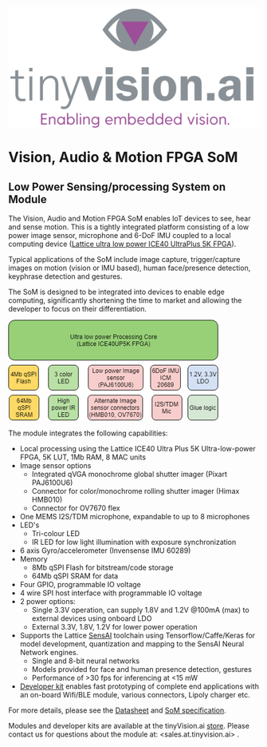 ![tinyVision.ai Inc.](./resources/images/TVAI-FINAL-01-tight.png)
# Vision, Audio &amp; Motion FPGA SoM
## Low Power Sensing/processing System on Module

The Vision, Audio and Motion FPGA SoM enables IoT devices to see, hear and sense motion. This is a tightly integrated platform consisting of a low power image sensor, microphone and 6-DoF IMU coupled to a local computing device ([Lattice ultra low power ICE40 UltraPlus 5K FPGA](http://www.latticesemi.com/en/Products/FPGAandCPLD/iCE40UltraPlus)).

Typical applications of the SoM include image capture, trigger/capture images on motion (vision or IMU based), human face/presence detection, keyphrase detection and gestures.


The SoM is designed to be integrated into devices to enable edge computing, significantly shortening the time to market and allowing the developer to focus on their differentiation.

![Vision Audio and Motion FPGA SoM Diagram](./resources/images/SoM_block_diagram.png)

The module integrates the following capabilities:

- Local processing using the Lattice ICE40 Ultra Plus 5K Ultra-low-power FPGA, 5K LUT, 1Mb RAM, 8 MAC units
- Image sensor options
  - Integrated qVGA monochrome global shutter imager (Pixart PAJ6100U6)
  - Connector for color/monochrome rolling shutter imager (Himax HMB010)
  - Connector for OV7670 flex
- One MEMS I2S/TDM microphone, expandable to up to 8 microphones
- LED's
  - Tri-colour LED
  - IR LED for low light illumination with exposure synchronization
- 6 axis Gyro/accelerometer (Invensense IMU 60289)
- Memory
  - 8Mb qSPI Flash for bitstream/code storage
  - 64Mb qSPI SRAM for data
- Four GPIO, programmable IO voltage
- 4 wire SPI host interface with programmable IO voltage
- 2 power options:
  - Single 3.3V operation, can supply 1.8V and 1.2V @100mA (max) to external devices using onboard LDO
  - External 3.3V, 1.8V, 1.2V for lower power operation
- Supports the Lattice [SensAI](https://www.latticesemi.com/sensAI) toolchain using Tensorflow/Caffe/Keras for model development, quantization and mapping to the SensAI Neural Network engines.
  - Single and 8-bit neural networks
  - Models provided for face and human presence detection, gestures
  - Performance of >30 fps for inferencing at <15 mW
- [Developer kit](./SoM/SoM_devkit_details.png) enables fast prototyping of complete end applications with an on-board Wifi/BLE module, various connectors, Lipoly charger etc.

For more details, please see the [Datasheet](./Sensor_FPGA_SoM_data_sheet_2.0.pdf) and [SoM specification](SoM/README.md).

Modules and developer kits are available at the tinyVision.ai [store](https://tinyvision.ai/collections/frontpage). Please contact us for questions about the module at: <sales.at.tinyvision.ai> .
